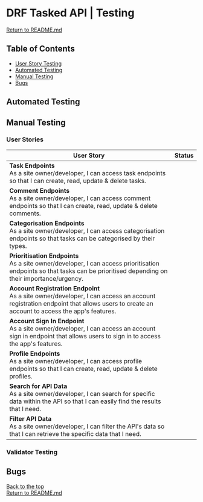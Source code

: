 # DRF Tasked API | Testing

[Return to README.md](README.md)

## Table of Contents

- [User Story Testing](#user-story-testing)
- [Automated Testing](#automated-testing)
- [Manual Testing](#manual-testing)
- [Bugs](#bugs)

## Automated Testing

## Manual Testing

### User Stories

| User Story  |  Status |
|---|---|
| **Task Endpoints** <br> As a site owner/developer, I can access task endpoints so that I can create, read, update & delete tasks. |   |
| **Comment Endpoints** <br> As a site owner/developer, I can access comment endpoints so that I can create, read, update & delete comments. |   |
| **Categorisation Endpoints** <br> As a site owner/developer, I can access categorisation endpoints so that tasks can be categorised by their types. |   |
| **Prioritisation Endpoints** <br> As a site owner/developer, I can access prioritisation endpoints so that tasks can be prioritised depending on their importance/urgency. |   |
| **Account Registration Endpoint** <br> As a site owner/developer, I can access an account registration endpoint that allows users to create an account to access the app's features. |   |
| **Account Sign In Endpoint** <br> As a site owner/developer, I can access an account sign in endpoint that allows users to sign in to access the app's features. |   |
| **Profile Endpoints** <br> As a site owner/developer, I can access profile endpoints so that I can create, read, update & delete profiles. |   |
| **Search for API Data** <br> As a site owner/developer, I can search for specific data within the API so that I can easily find the results that I need. |   |
| **Filter API Data** <br> As a site owner/developer, I can filter the API's data so that I can retrieve the specific data that I need. |   |

### Validator Testing

## Bugs

[Back to the top](#drf-tasked-api--testing)
<br>
[Return to README.md](README.md)

